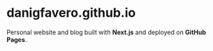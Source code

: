 # danigfavero.github.io

Personal website and blog built with **Next.js** and deployed on **GitHub Pages**.
